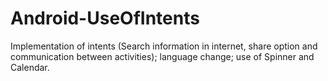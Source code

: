 # Android-UseOfIntents
Implementation of intents (Search information in internet, share option and communication between activities); language change; use of Spinner and Calendar.


